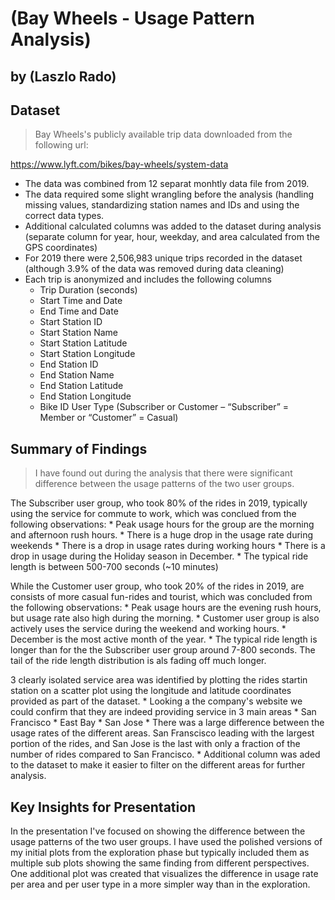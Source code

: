 # (Bay Wheels - Usage Pattern Analysis)
## by (Laszlo Rado)


## Dataset

> Bay Wheels's publicly available trip data downloaded from the following url:

https://www.lyft.com/bikes/bay-wheels/system-data

* The data was combined from 12 separat monhtly data file from 2019.
* The data required some slight wrangling before the analysis (handling missing values, standardizing station names and IDs and using the correct data types.
* Additional calculated columns was added to the dataset during analysis (separate column for year, hour, weekday, and area calculated from the GPS coordinates)
* For 2019 there were 2,506,983 unique trips recorded in the dataset (although 3.9% of the data was removed during data cleaning)
* Each trip is anonymized and includes the following columns
    * Trip Duration (seconds)
    * Start Time and Date
    * End Time and Date
    * Start Station ID
    * Start Station Name
    * Start Station Latitude
    * Start Station Longitude
    * End Station ID
    * End Station Name
    * End Station Latitude
    * End Station Longitude
    * Bike ID
User Type (Subscriber or Customer – “Subscriber” = Member or “Customer” = Casual)


## Summary of Findings

> I have found out during the analysis that there were significant difference between the usage patterns of the two user groups.

The Subscriber user group, who took 80% of the rides in 2019, typically using the service for commute to work, which was conclued from the following observations:
    * Peak usage hours for the group are the morning and afternoon rush hours.
    * There is a huge drop in the usage rate during weekends
    * There is a drop in usage rates during working hours
    * There is a drop in usage during the Holiday season in December.
    * The typical ride length is between 500-700 seconds (~10 minutes)
    
 While the Customer user group, who took 20% of the rides in 2019, are consists of more casual fun-rides and tourist, which was concluded from the following observations:
     * Peak usage hours are the evening rush hours, but usage rate also high during the morning.
     * Customer user group is also actively uses the service during the weekend and working hours.
     * December is the most active month of the year.
     * The typical ride length is longer than for the the Subscriber user group around 7-800 seconds. The tail of the ride length distribution is als fading off much longer.
     
3 clearly isolated service area was identified by plotting the rides startin station on a scatter plot using the longitude and latitude coordinates provided as part of the dataset.
    * Looking a the company's website we could confirm that they are indeed providing service in 3 main areas
        * San Francisco
        * East Bay
        * San Jose
    * There was a large difference between the usage rates of the different areas. San Franscisco leading with the largest portion of the rides, and San Jose is the last with only a fraction of the number of rides compared to San Francisco.
    * Additional column was aded to the dataset to make it easier to filter on the different areas for further analysis.
     



## Key Insights for Presentation

In the presentation I've focused on showing the difference between the usage patterns of the two user groups.
I have used the polished versions of my initial plots from the exploration phase but typically included them as multiple sub plots showing the same finding from different perspectives.
One additional plot was created that visualizes the difference in usage rate per area and per user type in a more simpler way than in the exploration.
